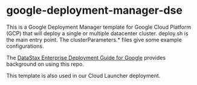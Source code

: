 # google-deployment-manager-dse

This is a Google Deployment Manager template for Google Cloud Platform (GCP) that will deploy a single or multiple datacenter cluster.  deploy.sh is the main entry point.  The clusterParameters.* files give some example configurations.

The [DataStax Enterprise Deployment Guide for Google](https://academy.datastax.com/resources/deployment-guide-google) provides background on using this repo.

This template is also used in our Cloud Launcher deployment.
